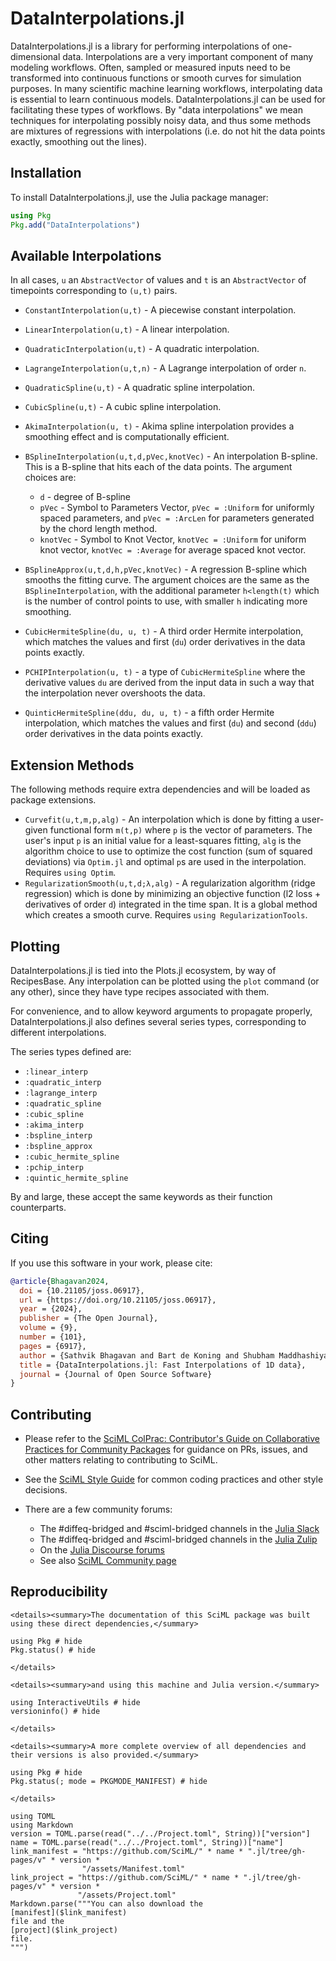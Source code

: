 # DataInterpolations.jl

DataInterpolations.jl is a library for performing interpolations of one-dimensional data. Interpolations are a very important component of many modeling workflows. Often, sampled or measured inputs need to be transformed into continuous functions or smooth curves for simulation purposes. In many scientific machine learning workflows, interpolating data is essential to learn continuous models. DataInterpolations.jl can be used for facilitating these types of workflows. By "data interpolations" we mean techniques for interpolating possibly noisy data, and thus some methods are mixtures of regressions with interpolations (i.e. do not hit the data points exactly, smoothing out the lines).

## Installation

To install DataInterpolations.jl, use the Julia package manager:

```julia
using Pkg
Pkg.add("DataInterpolations")
```

## Available Interpolations

In all cases, `u` an `AbstractVector` of values and `t` is an `AbstractVector` of timepoints
corresponding to `(u,t)` pairs.

  - `ConstantInterpolation(u,t)` - A piecewise constant interpolation.

  - `LinearInterpolation(u,t)` - A linear interpolation.
  - `QuadraticInterpolation(u,t)` - A quadratic interpolation.
  - `LagrangeInterpolation(u,t,n)` - A Lagrange interpolation of order `n`.
  - `QuadraticSpline(u,t)` - A quadratic spline interpolation.
  - `CubicSpline(u,t)` - A cubic spline interpolation.
  - `AkimaInterpolation(u, t)` - Akima spline interpolation provides a smoothing effect and is computationally efficient.
  - `BSplineInterpolation(u,t,d,pVec,knotVec)` - An interpolation B-spline. This is a B-spline that hits each of the data points. The argument choices are:
    
      + `d` - degree of B-spline
      + `pVec` - Symbol to Parameters Vector, `pVec = :Uniform` for uniformly spaced parameters, and `pVec = :ArcLen` for parameters generated by the chord length method.
      + `knotVec` - Symbol to Knot Vector, `knotVec = :Uniform` for uniform knot vector, `knotVec = :Average` for average spaced knot vector.
  - `BSplineApprox(u,t,d,h,pVec,knotVec)` - A regression B-spline which smooths the fitting curve. The argument choices are the same as the `BSplineInterpolation`, with the additional parameter `h<length(t)` which is the number of control points to use, with smaller `h` indicating more smoothing.
  - `CubicHermiteSpline(du, u, t)` - A third order Hermite interpolation, which matches the values and first (`du`) order derivatives in the data points exactly.
  - `PCHIPInterpolation(u, t)` - a type of `CubicHermiteSpline` where the derivative values `du` are derived from the input data in such a way that the interpolation never overshoots the data.
  - `QuinticHermiteSpline(ddu, du, u, t)` - a fifth order Hermite interpolation, which matches the values and first (`du`) and second (`ddu`) order derivatives in the data points exactly.

## Extension Methods

The following methods require extra dependencies and will be loaded as package extensions.

  - `Curvefit(u,t,m,p,alg)` - An interpolation which is done by fitting a user-given functional form `m(t,p)` where `p` is the vector of parameters. The user's input `p` is an initial value for a least-squares fitting, `alg` is the algorithm choice to use to optimize the cost function (sum of squared deviations) via `Optim.jl` and optimal `p`s are used in the interpolation. Requires `using Optim`.
  - `RegularizationSmooth(u,t,d;λ,alg)` - A regularization algorithm (ridge regression) which is done by minimizing an objective function (l2 loss + derivatives of order `d`) integrated in the time span. It is a global method which creates a smooth curve.
    Requires `using RegularizationTools`.

## Plotting

DataInterpolations.jl is tied into the Plots.jl ecosystem, by way of RecipesBase.
Any interpolation can be plotted using the `plot` command (or any other), since they have type recipes associated with them.

For convenience, and to allow keyword arguments to propagate properly, DataInterpolations.jl also defines several series types, corresponding to different interpolations.

The series types defined are:

  - `:linear_interp`
  - `:quadratic_interp`
  - `:lagrange_interp`
  - `:quadratic_spline`
  - `:cubic_spline`
  - `:akima_interp`
  - `:bspline_interp`
  - `:bspline_approx`
  - `:cubic_hermite_spline`
  - `:pchip_interp`
  - `:quintic_hermite_spline`

By and large, these accept the same keywords as their function counterparts.

## Citing

If you use this software in your work, please cite:

```bib
@article{Bhagavan2024,
  doi = {10.21105/joss.06917},
  url = {https://doi.org/10.21105/joss.06917},
  year = {2024},
  publisher = {The Open Journal},
  volume = {9},
  number = {101},
  pages = {6917},
  author = {Sathvik Bhagavan and Bart de Koning and Shubham Maddhashiya and Christopher Rackauckas},
  title = {DataInterpolations.jl: Fast Interpolations of 1D data},
  journal = {Journal of Open Source Software}
}
```

## Contributing

  - Please refer to the
    [SciML ColPrac: Contributor's Guide on Collaborative Practices for Community Packages](https://github.com/SciML/ColPrac/blob/master/README.md)
    for guidance on PRs, issues, and other matters relating to contributing to SciML.

  - See the [SciML Style Guide](https://github.com/SciML/SciMLStyle) for common coding practices and other style decisions.
  - There are a few community forums:
    
      + The #diffeq-bridged and #sciml-bridged channels in the
        [Julia Slack](https://julialang.org/slack/)
      + The #diffeq-bridged and #sciml-bridged channels in the
        [Julia Zulip](https://julialang.zulipchat.com/#narrow/stream/279055-sciml-bridged)
      + On the [Julia Discourse forums](https://discourse.julialang.org)
      + See also [SciML Community page](https://sciml.ai/community/)

## Reproducibility

```@raw html
<details><summary>The documentation of this SciML package was built using these direct dependencies,</summary>
```

```@example
using Pkg # hide
Pkg.status() # hide
```

```@raw html
</details>
```

```@raw html
<details><summary>and using this machine and Julia version.</summary>
```

```@example
using InteractiveUtils # hide
versioninfo() # hide
```

```@raw html
</details>
```

```@raw html
<details><summary>A more complete overview of all dependencies and their versions is also provided.</summary>
```

```@example
using Pkg # hide
Pkg.status(; mode = PKGMODE_MANIFEST) # hide
```

```@raw html
</details>
```

```@eval
using TOML
using Markdown
version = TOML.parse(read("../../Project.toml", String))["version"]
name = TOML.parse(read("../../Project.toml", String))["name"]
link_manifest = "https://github.com/SciML/" * name * ".jl/tree/gh-pages/v" * version *
                "/assets/Manifest.toml"
link_project = "https://github.com/SciML/" * name * ".jl/tree/gh-pages/v" * version *
               "/assets/Project.toml"
Markdown.parse("""You can also download the
[manifest]($link_manifest)
file and the
[project]($link_project)
file.
""")
```
